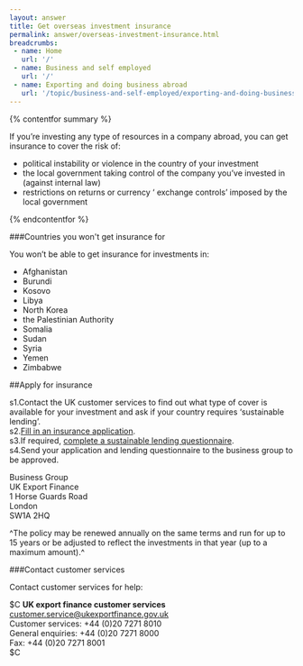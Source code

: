 ```yaml
---
layout: answer
title: Get overseas investment insurance
permalink: answer/overseas-investment-insurance.html
breadcrumbs:
 - name: Home
   url: '/'
 - name: Business and self employed
   url: '/'
 - name: Exporting and doing business abroad
   url: '/topic/business-and-self-employed/exporting-and-doing-business-abroad.html'
---
```

{% contentfor summary %}

If you’re investing any type of resources in a company abroad, you can get insurance to cover the risk of:

* political instability or violence in the country of your investment 
* the local government taking control of the company you’ve invested in (against internal law)
* restrictions on returns or currency ‘ exchange controls’ imposed by the local  government 

{% endcontentfor %}

###Countries you won't get insurance for

You won’t be able to get insurance for investments in:

* Afghanistan
* Burundi
* Kosovo
* Libya
* North Korea
* the Palestinian Authority
* Somalia
* Sudan
* Syria
* Yemen
* Zimbabwe

##Apply for insurance

s1.Contact the UK customer services to find out what type of cover is available for your investment and ask if your country requires ‘sustainable lending’.  
s2.[Fill in an insurance application](https://www.gov.uk/government/uploads/system/uploads/attachment_data/file/210645/oii-application-form.pdf).  
s3.If required, [complete a sustainable lending questionnaire](https://www.gov.uk/government/uploads/system/uploads/attachment_data/file/207389/sustainable-lending-form.pdf).  
s4.Send your application and lending questionnaire to the business group to be approved.  

Business Group   
UK Export Finance   
1 Horse Guards Road   
London  
SW1A 2HQ   


^The policy may be renewed annually on the same terms and run for up to 15 years or be adjusted to reflect the investments in that year (up to a maximum amount).^


###Contact customer services

Contact customer services for help:

$C
**UK export finance customer services**
<customer.service@ukexportfinance.gov.uk>   
Customer services: +44 (0)20 7271 8010  
General enquiries: +44 (0)20 7271 8000  
Fax: +44 (0)20 7271 8001  
$C



